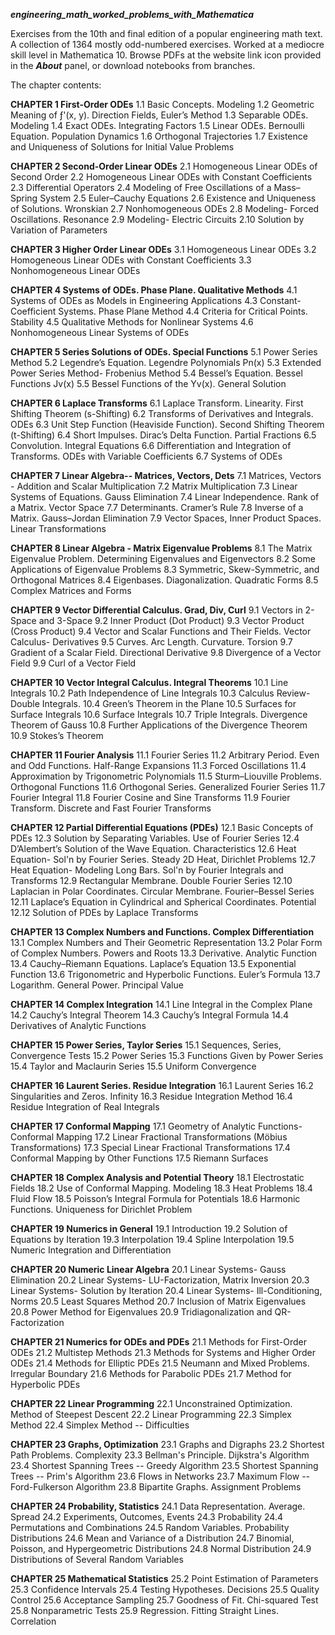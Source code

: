 
***engineering_math_worked_problems_with_Mathematica***

Exercises from the 10th and final edition of a popular engineering math text.
A collection of 1364 mostly odd-numbered exercises. Worked at a mediocre skill
level in Mathematica 10. Browse PDFs at the website link icon provided in 
the ***About*** panel, or download notebooks from branches.


The chapter contents:

**CHAPTER 1 First-Order ODEs**
1.1 Basic Concepts. Modeling
1.2 Geometric Meaning of ƒ'(x, y). Direction Fields, Euler’s Method
1.3 Separable ODEs. Modeling
1.4 Exact ODEs. Integrating Factors
1.5 Linear ODEs. Bernoulli Equation. Population Dynamics
1.6 Orthogonal Trajectories
1.7 Existence and Uniqueness of Solutions for Initial Value Problems

**CHAPTER 2 Second-Order Linear ODEs**
2.1 Homogeneous Linear ODEs of Second Order
2.2 Homogeneous Linear ODEs with Constant Coefficients
2.3 Differential Operators
2.4 Modeling of Free Oscillations of a Mass–Spring System
2.5 Euler–Cauchy Equations
2.6 Existence and Uniqueness of Solutions. Wronskian
2.7 Nonhomogeneous ODEs
2.8 Modeling- Forced Oscillations. Resonance
2.9 Modeling- Electric Circuits
2.10 Solution by Variation of Parameters

**CHAPTER 3 Higher Order Linear ODEs**
3.1 Homogeneous Linear ODEs
3.2 Homogeneous Linear ODEs with Constant Coefficients
3.3 Nonhomogeneous Linear ODEs

**CHAPTER 4 Systems of ODEs. Phase Plane. Qualitative Methods**
4.1 Systems of ODEs as Models in Engineering Applications
4.3 Constant-Coefficient Systems. Phase Plane Method
4.4 Criteria for Critical Points. Stability
4.5 Qualitative Methods for Nonlinear Systems
4.6 Nonhomogeneous Linear Systems of ODEs

**CHAPTER 5 Series Solutions of ODEs. Special Functions**
5.1 Power Series Method
5.2 Legendre’s Equation. Legendre Polynomials Pn(x)
5.3 Extended Power Series Method- Frobenius Method
5.4 Bessel’s Equation. Bessel Functions Jv(x)
5.5 Bessel Functions of the Yv(x). General Solution

**CHAPTER 6 Laplace Transforms**
6.1 Laplace Transform. Linearity. First Shifting Theorem (s-Shifting)
6.2 Transforms of Derivatives and Integrals. ODEs
6.3 Unit Step Function (Heaviside Function). Second Shifting Theorem (t-Shifting)
6.4 Short Impulses. Dirac’s Delta Function. Partial Fractions
6.5 Convolution. Integral Equations
6.6 Differentiation and Integration of Transforms. ODEs with Variable Coefficients
6.7 Systems of ODEs

**CHAPTER 7 Linear Algebra-- Matrices, Vectors, Dets**
7.1 Matrices, Vectors - Addition and Scalar Multiplication
7.2 Matrix Multiplication
7.3 Linear Systems of Equations. Gauss Elimination
7.4 Linear Independence. Rank of a Matrix. Vector Space
7.7 Determinants. Cramer’s Rule
7.8 Inverse of a Matrix. Gauss–Jordan Elimination
7.9 Vector Spaces, Inner Product Spaces. Linear Transformations

**CHAPTER 8 Linear Algebra - Matrix Eigenvalue Problems**
8.1 The Matrix Eigenvalue Problem. Determining Eigenvalues and Eigenvectors
8.2 Some Applications of Eigenvalue Problems
8.3 Symmetric, Skew-Symmetric, and Orthogonal Matrices
8.4 Eigenbases. Diagonalization. Quadratic Forms
8.5 Complex Matrices and Forms

**CHAPTER 9 Vector Differential Calculus. Grad, Div, Curl**
9.1 Vectors in 2-Space and 3-Space
9.2 Inner Product (Dot Product)
9.3 Vector Product (Cross Product)
9.4 Vector and Scalar Functions and Their Fields. Vector Calculus- Derivatives
9.5 Curves. Arc Length. Curvature. Torsion
9.7 Gradient of a Scalar Field. Directional Derivative
9.8 Divergence of a Vector Field
9.9 Curl of a Vector Field

**CHAPTER 10 Vector Integral Calculus. Integral Theorems**
10.1 Line Integrals
10.2 Path Independence of Line Integrals
10.3 Calculus Review- Double Integrals.
10.4 Green’s Theorem in the Plane
10.5 Surfaces for Surface Integrals
10.6 Surface Integrals
10.7 Triple Integrals. Divergence Theorem of Gauss
10.8 Further Applications of the Divergence Theorem
10.9 Stokes’s Theorem

**CHAPTER 11 Fourier Analysis**
11.1 Fourier Series
11.2 Arbitrary Period. Even and Odd Functions. Half-Range Expansions
11.3 Forced Oscillations
11.4 Approximation by Trigonometric Polynomials
11.5 Sturm–Liouville Problems. Orthogonal Functions
11.6 Orthogonal Series. Generalized Fourier Series
11.7 Fourier Integral
11.8 Fourier Cosine and Sine Transforms
11.9 Fourier Transform. Discrete and Fast Fourier Transforms

**CHAPTER 12 Partial Differential Equations (PDEs)**
12.1 Basic Concepts of PDEs
12.3 Solution by Separating Variables. Use of Fourier Series
12.4 D’Alembert’s Solution of the Wave Equation. Characteristics
12.6 Heat Equation- Sol'n by Fourier Series. Steady 2D Heat, Dirichlet Problems
12.7 Heat Equation- Modeling Long Bars. Sol'n by Fourier Integrals and
Transforms
12.9 Rectangular Membrane. Double Fourier Series
12.10 Laplacian in Polar Coordinates. Circular Membrane. Fourier–Bessel Series
12.11 Laplace’s Equation in Cylindrical and Spherical Coordinates. Potential
12.12 Solution of PDEs by Laplace Transforms

**CHAPTER 13 Complex Numbers and Functions. Complex Differentiation**
13.1 Complex Numbers and Their Geometric Representation
13.2 Polar Form of Complex Numbers. Powers and Roots
13.3 Derivative. Analytic Function
13.4 Cauchy–Riemann Equations. Laplace’s Equation
13.5 Exponential Function
13.6 Trigonometric and Hyperbolic Functions. Euler’s Formula
13.7 Logarithm. General Power. Principal Value

**CHAPTER 14 Complex Integration**
14.1 Line Integral in the Complex Plane
14.2 Cauchy’s Integral Theorem
14.3 Cauchy’s Integral Formula
14.4 Derivatives of Analytic Functions

**CHAPTER 15 Power Series, Taylor Series**
15.1 Sequences, Series, Convergence Tests
15.2 Power Series
15.3 Functions Given by Power Series
15.4 Taylor and Maclaurin Series
15.5 Uniform Convergence

**CHAPTER 16 Laurent Series. Residue Integration**
16.1 Laurent Series
16.2 Singularities and Zeros. Infinity
16.3 Residue Integration Method
16.4 Residue Integration of Real Integrals

**CHAPTER 17 Conformal Mapping**
17.1 Geometry of Analytic Functions- Conformal Mapping
17.2 Linear Fractional Transformations (Möbius Transformations)
17.3 Special Linear Fractional Transformations
17.4 Conformal Mapping by Other Functions
17.5 Riemann Surfaces

**CHAPTER 18 Complex Analysis and Potential Theory**
18.1 Electrostatic Fields
18.2 Use of Conformal Mapping. Modeling
18.3 Heat Problems
18.4 Fluid Flow
18.5 Poisson’s Integral Formula for Potentials
18.6 Harmonic Functions. Uniqueness for Dirichlet Problem

**CHAPTER 19 Numerics in General**
19.1 Introduction
19.2 Solution of Equations by Iteration
19.3 Interpolation
19.4 Spline Interpolation
19.5 Numeric Integration and Differentiation

**CHAPTER 20 Numeric Linear Algebra**
20.1 Linear Systems- Gauss Elimination
20.2 Linear Systems- LU-Factorization, Matrix Inversion
20.3 Linear Systems- Solution by Iteration
20.4 Linear Systems- Ill-Conditioning, Norms
20.5 Least Squares Method
20.7 Inclusion of Matrix Eigenvalues
20.8 Power Method for Eigenvalues
20.9 Tridiagonalization and QR-Factorization

**CHAPTER 21 Numerics for ODEs and PDEs**
21.1 Methods for First-Order ODEs
21.2 Multistep Methods
21.3 Methods for Systems and Higher Order ODEs
21.4 Methods for Elliptic PDEs
21.5 Neumann and Mixed Problems. Irregular Boundary
21.6 Methods for Parabolic PDEs
21.7 Method for Hyperbolic PDEs

**CHAPTER 22 Linear Programming**
22.1 Unconstrained Optimization. Method of Steepest Descent
22.2 Linear Programming
22.3 Simplex Method
22.4 Simplex Method -- Difficulties

**CHAPTER 23 Graphs, Optimization**
23.1 Graphs and Digraphs
23.2 Shortest Path Problems. Complexity
23.3 Bellman's Principle. Dijkstra's Algorithm
23.4 Shortest Spanning Trees -- Greedy Algorithm
23.5 Shortest Spanning Trees -- Prim's Algorithm
23.6 Flows in Networks
23.7 Maximum Flow -- Ford-Fulkerson Algorithm
23.8 Bipartite Graphs. Assignment Problems

**CHAPTER 24 Probability, Statistics**
24.1 Data Representation. Average. Spread
24.2 Experiments, Outcomes, Events
24.3 Probability
24.4 Permutations and Combinations
24.5 Random Variables. Probability Distributions
24.6 Mean and Variance of a Distribution
24.7 Binomial, Poisson, and Hypergeometric Distributions
24.8 Normal Distribution
24.9 Distributions of Several Random Variables

**CHAPTER 25 Mathematical Statistics**
25.2 Point Estimation of Parameters
25.3 Confidence Intervals
25.4 Testing Hypotheses. Decisions
25.5 Quality Control
25.6 Acceptance Sampling
25.7 Goodness of Fit. Chi-squared Test
25.8 Nonparametric Tests
25.9 Regression. Fitting Straight Lines. Correlation
